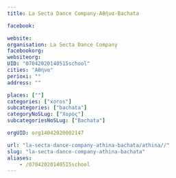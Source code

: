 ```yaml
---
title: La Secta Dance Company-Αθήνα-Bachata

facebook:

website:
organisation: La Secta Dance Company
facebookorg:
websiteorg:
UID: "07042020140515school"
cities: "Αθήνα"
perioxi: ""
address: ""

places: [""]
categories: ["xoros"]
subcategories: ["bachata"]
categoryNoSLug: ["Χορός"]
subcategoriesNoSLug: ["Bachata"]

orgUID: org14042020002147

url: "la-secta-dance-company-athina-bachata/athina//"
slug: "la-secta-dance-company-athina-bachata"
aliases:
    - /07042020140515school
---
```





